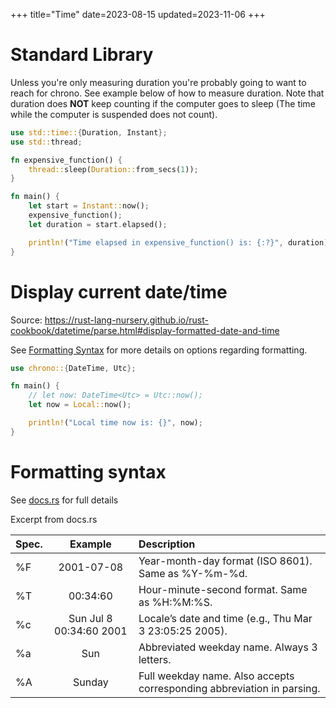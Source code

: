 +++
title="Time"
date=2023-08-15
updated=2023-11-06
+++

# Standard Library

Unless you're only measuring duration you're probably going to want to reach for chrono. See example below of how to measure duration.
Note that duration does **NOT** keep counting if the computer goes to sleep (The time while the computer is suspended does not count).

```rust
use std::time::{Duration, Instant};
use std::thread;

fn expensive_function() {
    thread::sleep(Duration::from_secs(1));
}

fn main() {
    let start = Instant::now();
    expensive_function();
    let duration = start.elapsed();

    println!("Time elapsed in expensive_function() is: {:?}", duration);
}
```

# Display current date/time

Source: <https://rust-lang-nursery.github.io/rust-cookbook/datetime/parse.html#display-formatted-date-and-time>

See [Formatting Syntax](#formatting-syntax) for more details on options regarding formatting.

```rust
use chrono::{DateTime, Utc};

fn main() {
    // let now: DateTime<Utc> = Utc::now();
    let now = Local::now();

    println!("Local time now is: {}", now);
}
```

# Formatting syntax

See [docs.rs](https://docs.rs/chrono/latest/chrono/format/strftime/index.html#specifiers) for full details

Excerpt from docs.rs

| Spec. |         Example         | Description                                                            |
| :---- | :---------------------: | :--------------------------------------------------------------------- |
| %F    |       2001-07-08        | Year-month-day format (ISO 8601). Same as %Y-%m-%d.                    |
| %T    |        00:34:60         | Hour-minute-second format. Same as %H:%M:%S.                           |
| %c    | Sun Jul 8 00:34:60 2001 | Locale’s date and time (e.g., Thu Mar 3 23:05:25 2005).                |
| %a    |           Sun           | Abbreviated weekday name. Always 3 letters.                            |
| %A    |         Sunday          | Full weekday name. Also accepts corresponding abbreviation in parsing. |

